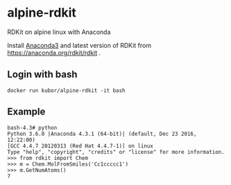 alpine-rdkit
===

RDKit on alpine linux with Anaconda


Install [Anaconda3](https://www.continuum.io/downloads) and latest version of RDKit from https://anaconda.org/rdkit/rdkit .

## Login with bash

```
docker run kubor/alpine-rdkit -it bash
```

## Example

```
bash-4.3# python
Python 3.6.0 |Anaconda 4.3.1 (64-bit)| (default, Dec 23 2016, 12:22:00)
[GCC 4.4.7 20120313 (Red Hat 4.4.7-1)] on linux
Type "help", "copyright", "credits" or "license" for more information.
>>> from rdkit import Chem
>>> m = Chem.MolFromSmiles('Cc1ccccc1')
>>> m.GetNumAtoms()
7
```
